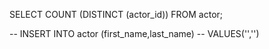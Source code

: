 
SELECT COUNT (DISTINCT (actor_id)) FROM actor;


-- INSERT INTO actor (first_name,last_name)
-- VALUES('','')
